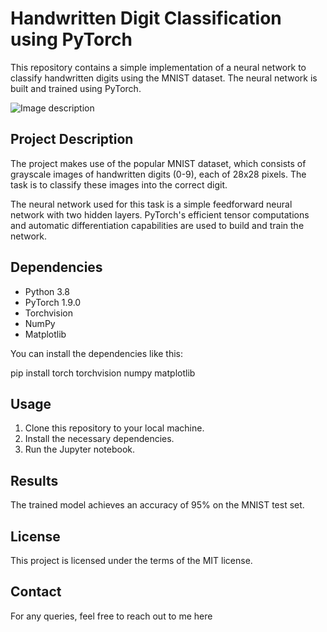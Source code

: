 # Handwritten Digit Classification using PyTorch

This repository contains a simple implementation of a neural network to classify handwritten digits using the MNIST dataset. The neural network is built and trained using PyTorch.

![Image description]([https://www.google.com/url?sa=i&url=https%3A%2F%2Ftowardsdatascience.com%2Fpart-5-training-the-network-to-read-handwritten-digits-c2288f1a2de3&psig=AOvVaw3gfatJiEuxjHxpI4zu5N8t&ust=1686766398594000&source=images&cd=vfe&ved=0CBAQjRxqFwoTCJjMg9LswP8CFQAAAAAdAAAAABAE](https://miro.medium.com/v2/resize:fit:1400/format:webp/1*FL6DWzN-awxCaG8bS1ZD_Q.png))

## Project Description

The project makes use of the popular MNIST dataset, which consists of grayscale images of handwritten digits (0-9), each of 28x28 pixels. The task is to classify these images into the correct digit.

The neural network used for this task is a simple feedforward neural network with two hidden layers. PyTorch's efficient tensor computations and automatic differentiation capabilities are used to build and train the network.

## Dependencies

* Python 3.8
* PyTorch 1.9.0
* Torchvision
* NumPy
* Matplotlib

You can install the dependencies like this:

pip install torch torchvision numpy matplotlib

## Usage

1. Clone this repository to your local machine.
2. Install the necessary dependencies.
3. Run the Jupyter notebook.

## Results

The trained model achieves an accuracy of 95% on the MNIST test set.

## License

This project is licensed under the terms of the MIT license.

## Contact

For any queries, feel free to reach out to me here
